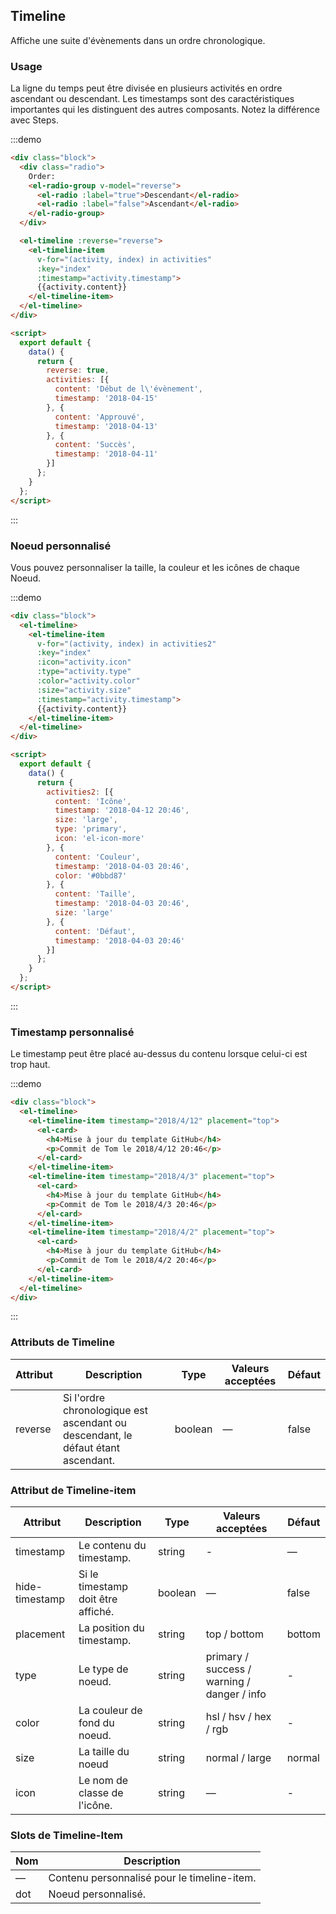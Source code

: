 <script>
  export default {
    data() {
      return {
        reverse: true,
        activities: [{
          content: 'Début de l\'évènement',
          timestamp: '2018-04-15'
        }, {
          content: 'Approuvé',
          timestamp: '2018-04-13'
        }, {
          content: 'Succès',
          timestamp: '2018-04-11'
        }],
        activities2: [{
          content: 'Icône',
          timestamp: '2018-04-12 20:46',
          size: 'large',
          type: 'primary',
          icon: 'el-icon-more'
        }, {
          content: 'Couleur',
          timestamp: '2018-04-03 20:46',
          color: '#0bbd87'
        }, {
          content: 'Taille',
          timestamp: '2018-04-03 20:46',
          size: 'large'
        }, {
          content: 'Défaut',
          timestamp: '2018-04-03 20:46'
        }]
      };
    }
  };
</script>
<style>
  .demo-timeline .source .radio {
    margin-bottom: 20px;
  }
  .demo-timeline .source .radio .el-radio-group {
    margin-left: 20px;
  }
</style>

## Timeline

Affiche une suite d'évènements dans un ordre chronologique.

### Usage

La ligne du temps peut être divisée en plusieurs activités en ordre ascendant ou descendant. Les timestamps sont des caractéristiques importantes qui les distinguent des autres composants. Notez la différence avec Steps.

:::demo
```html
<div class="block">
  <div class="radio">
    Order:
    <el-radio-group v-model="reverse">
      <el-radio :label="true">Descendant</el-radio>
      <el-radio :label="false">Ascendant</el-radio>
    </el-radio-group>
  </div>

  <el-timeline :reverse="reverse">
    <el-timeline-item
      v-for="(activity, index) in activities"
      :key="index"
      :timestamp="activity.timestamp">
      {{activity.content}}
    </el-timeline-item>
  </el-timeline>
</div>

<script>
  export default {
    data() {
      return {
        reverse: true,
        activities: [{
          content: 'Début de l\'évènement',
          timestamp: '2018-04-15'
        }, {
          content: 'Approuvé',
          timestamp: '2018-04-13'
        }, {
          content: 'Succès',
          timestamp: '2018-04-11'
        }]
      };
    }
  };
</script>
```
:::

### Noeud personnalisé

Vous pouvez personnaliser la taille, la couleur et les icônes de chaque Noeud.

:::demo
```html
<div class="block">
  <el-timeline>
    <el-timeline-item
      v-for="(activity, index) in activities2"
      :key="index"
      :icon="activity.icon"
      :type="activity.type"
      :color="activity.color"
      :size="activity.size"
      :timestamp="activity.timestamp">
      {{activity.content}}
    </el-timeline-item>
  </el-timeline>
</div>

<script>
  export default {
    data() {
      return {
        activities2: [{
          content: 'Icône',
          timestamp: '2018-04-12 20:46',
          size: 'large',
          type: 'primary',
          icon: 'el-icon-more'
        }, {
          content: 'Couleur',
          timestamp: '2018-04-03 20:46',
          color: '#0bbd87'
        }, {
          content: 'Taille',
          timestamp: '2018-04-03 20:46',
          size: 'large'
        }, {
          content: 'Défaut',
          timestamp: '2018-04-03 20:46'
        }]
      };
    }
  };
</script>
```
:::

### Timestamp personnalisé

Le timestamp peut être placé au-dessus du contenu lorsque celui-ci est trop haut.

:::demo
```html
<div class="block">
  <el-timeline>
    <el-timeline-item timestamp="2018/4/12" placement="top">
      <el-card>
        <h4>Mise à jour du template GitHub</h4>
        <p>Commit de Tom le 2018/4/12 20:46</p>
      </el-card>
    </el-timeline-item>
    <el-timeline-item timestamp="2018/4/3" placement="top">
      <el-card>
        <h4>Mise à jour du template GitHub</h4>
        <p>Commit de Tom le 2018/4/3 20:46</p>
      </el-card>
    </el-timeline-item>
    <el-timeline-item timestamp="2018/4/2" placement="top">
      <el-card>
        <h4>Mise à jour du template GitHub</h4>
        <p>Commit de Tom le 2018/4/2 20:46</p>
      </el-card>
    </el-timeline-item>
  </el-timeline>
</div>
```
:::

### Attributs de Timeline

| Attribut      | Description    | Type      | Valeurs acceptées | Défaut   |
|---------- |-------- |---------- |-------------  |-------- |
| reverse | Si l'ordre chronologique est ascendant ou descendant, le défaut étant ascendant. | boolean | — | false |

### Attribut de Timeline-item

| Attribut      | Description    | Type      | Valeurs acceptées | Défaut   |
|---------- |-------- |---------- |-------------  |-------- |
| timestamp     | Le contenu du timestamp. | string  | - | — |
| hide-timestamp  | Si le timestamp doit être affiché. | boolean | — | false |
| placement | La position du timestamp. | string | top / bottom | bottom |
| type | Le type de noeud. | string | primary / success / warning / danger / info | - |
| color | La couleur de fond du noeud. | string | hsl / hsv / hex / rgb | - |
| size | La taille du noeud | string | normal / large | normal |
| icon | Le nom de classe de l'icône. | string | — | - |

### Slots de Timeline-Item

| Nom | Description |
|------|--------|
| — | Contenu personnalisé pour le timeline-item. |
| dot | Noeud personnalisé. |
